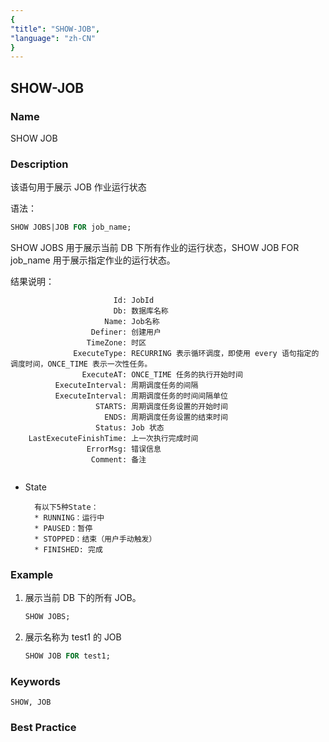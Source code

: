 ```yaml
---
{
"title": "SHOW-JOB",
"language": "zh-CN"
}
---
```


<!--
Licensed to the Apache Software Foundation (ASF) under one
or more contributor license agreements.  See the NOTICE file
distributed with this work for additional information
regarding copyright ownership.  The ASF licenses this file
to you under the Apache License, Version 2.0 (the
"License"); you may not use this file except in compliance
with the License.  You may obtain a copy of the License at

  http://www.apache.org/licenses/LICENSE-2.0

Unless required by applicable law or agreed to in writing,
software distributed under the License is distributed on an
"AS IS" BASIS, WITHOUT WARRANTIES OR CONDITIONS OF ANY
KIND, either express or implied.  See the License for the
specific language governing permissions and limitations
under the License.
-->

## SHOW-JOB

### Name

SHOW JOB

### Description

该语句用于展示 JOB 作业运行状态

语法：

```sql
SHOW JOBS|JOB FOR job_name;
```

SHOW JOBS 用于展示当前 DB 下所有作业的运行状态，SHOW JOB FOR job_name 用于展示指定作业的运行状态。

结果说明：

```
                       Id: JobId
                       Db: 数据库名称
                     Name: Job名称
                  Definer: 创建用户
                 TimeZone: 时区
              ExecuteType: RECURRING 表示循环调度，即使用 every 语句指定的调度时间，ONCE_TIME 表示一次性任务。
                ExecuteAT: ONCE_TIME 任务的执行开始时间
          ExecuteInterval: 周期调度任务的间隔
          ExecuteInterval: 周期调度任务的时间间隔单位
                   STARTS: 周期调度任务设置的开始时间
                     ENDS: 周期调度任务设置的结束时间
                   Status: Job 状态
    LastExecuteFinishTime: 上一次执行完成时间
                 ErrorMsg: 错误信息
                  Comment: 备注


```

* State

        有以下5种State：
        * RUNNING：运行中
        * PAUSED：暂停
        * STOPPED：结束（用户手动触发）
        * FINISHED: 完成

### Example

1. 展示当前 DB 下的所有 JOB。

    ```sql
    SHOW JOBS;
    ```

2. 展示名称为 test1 的 JOB

    ```sql
    SHOW JOB FOR test1;
    ```
   
### Keywords

    SHOW, JOB

### Best Practice
